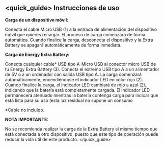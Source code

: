 ## <quick_guide> Instrucciones de uso

**Carga de un dispositivo móvil:**


Conecta el cable Micro USB (1) a la entrada de alimentación del dispositivo móvil que quieres recargar. El proceso de carga comenzará de forma automática. Cuando finalice la carga, desconecta el dispositivo y la Extra Battery se apagará automáticamente de forma inmediata.


**Carga de Energy Extra Battery:**

Conecta cualquier cable* USB tipo A-Micro USB al conector micro USB de tu Energy Extra Battery (3). Conecta el extremo USB tipo A a un alimentador de 5V o a un ordenador con salida USB tipo A. La carga comenzará automáticamente, encendiéndose el indicador LED en color rojo (2). Cuando finalice la carga, el indicador LED cambiará de rojo a azul (2), indicando que la batería está completamente cargada. El indicador LED permanecerá atenuado mientras la batería contenga carga para indicar que está lista para su uso (esta luz residual no supone un consumo 

*Cable no incluido.

**NOTA IMPORTANTE:**

No se recomienda realizar la carga de la Extra Battery al mismo tiempo que está conectada a otro dispositivo, puesto que este tipo de operación puede reducir la vida útil de este producto.
</quick_guide>



